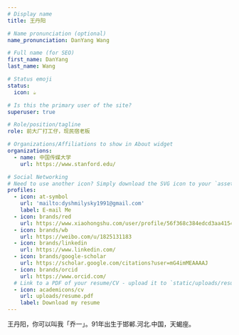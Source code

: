 ```yaml
---
# Display name
title: 王丹阳

# Name pronunciation (optional)
name_pronunciation: DanYang Wang

# Full name (for SEO)
first_name: DanYang
last_name: Wang

# Status emoji
status:
  icon: ☕️

# Is this the primary user of the site?
superuser: true

# Role/position/tagline
role: 前大厂打工仔，现民宿老板

# Organizations/Affiliations to show in About widget
organizations:
  - name: 中国传媒大学
    url: https://www.stanford.edu/

# Social Networking
# Need to use another icon? Simply download the SVG icon to your `assets/media/icons/` folder.
profiles:
  - icon: at-symbol
    url: 'mailto:dyshmilysky1991@gmail.com'
    label: E-mail Me
  - icon: brands/red
    url: https://www.xiaohongshu.com/user/profile/56f368c384edcd3aa415403f
  - icon: brands/wb
    url: https://weibo.com/u/1825131183
  - icon: brands/linkedin
    url: https://www.linkedin.com/
  - icon: brands/google-scholar
    url: https://scholar.google.com/citations?user=mG4imMEAAAAJ
  - icon: brands/orcid
    url: https://www.orcid.com/
  # Link to a PDF of your resume/CV - upload it to `static/uploads/resume.pdf`
  - icon: academicons/cv
    url: uploads/resume.pdf
    label: Download my resume
---
```


王丹阳，你可以叫我「乔一」。91年出生于邯郸.河北.中国，天蝎座。
